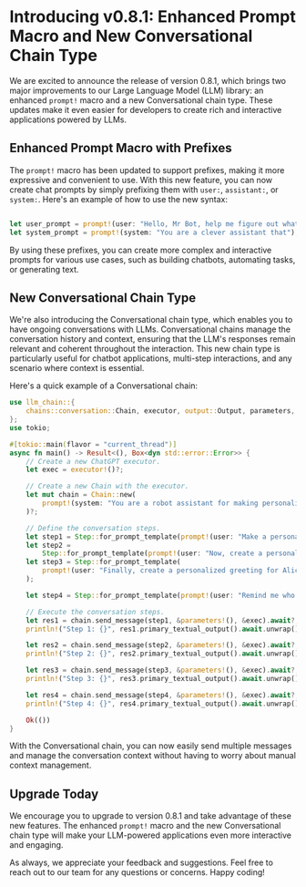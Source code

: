 # Introducing v0.8.1: Enhanced Prompt Macro and New Conversational Chain Type

We are excited to announce the release of version 0.8.1, which brings two major improvements to our Large Language Model (LLM) library: an enhanced `prompt!` macro and a new Conversational chain type. These updates make it even easier for developers to create rich and interactive applications powered by LLMs.

## Enhanced Prompt Macro with Prefixes

The `prompt!` macro has been updated to support prefixes, making it more expressive and convenient to use. With this new feature, you can now create chat prompts by simply prefixing them with `user:`, `assistant:`, or `system:`. Here's an example of how to use the new syntax:

```rust

let user_prompt = prompt!(user: "Hello, Mr Bot, help me figure out what to do next");
let system_prompt = prompt!(system: "You are a clever assistant that");
```

By using these prefixes, you can create more complex and interactive prompts for various use cases, such as building chatbots, automating tasks, or generating text.

## New Conversational Chain Type

We're also introducing the Conversational chain type, which enables you to have ongoing conversations with LLMs. Conversational chains manage the conversation history and context, ensuring that the LLM's responses remain relevant and coherent throughout the interaction. This new chain type is particularly useful for chatbot applications, multi-step interactions, and any scenario where context is essential.

Here's a quick example of a Conversational chain:

```rust
use llm_chain::{
    chains::conversation::Chain, executor, output::Output, parameters, prompt, step::Step,
};
use tokio;

#[tokio::main(flavor = "current_thread")]
async fn main() -> Result<(), Box<dyn std::error::Error>> {
    // Create a new ChatGPT executor.
    let exec = executor!()?;

    // Create a new Chain with the executor.
    let mut chain = Chain::new(
        prompt!(system: "You are a robot assistant for making personalized greetings."),
    )?;

    // Define the conversation steps.
    let step1 = Step::for_prompt_template(prompt!(user: "Make a personalized greeting for Joe."));
    let step2 =
        Step::for_prompt_template(prompt!(user: "Now, create a personalized greeting for Jane."));
    let step3 = Step::for_prompt_template(
        prompt!(user: "Finally, create a personalized greeting for Alice."),
    );

    let step4 = Step::for_prompt_template(prompt!(user: "Remind me who did we just greet."));

    // Execute the conversation steps.
    let res1 = chain.send_message(step1, &parameters!(), &exec).await?;
    println!("Step 1: {}", res1.primary_textual_output().await.unwrap());

    let res2 = chain.send_message(step2, &parameters!(), &exec).await?;
    println!("Step 2: {}", res2.primary_textual_output().await.unwrap());

    let res3 = chain.send_message(step3, &parameters!(), &exec).await?;
    println!("Step 3: {}", res3.primary_textual_output().await.unwrap());

    let res4 = chain.send_message(step4, &parameters!(), &exec).await?;
    println!("Step 4: {}", res4.primary_textual_output().await.unwrap());

    Ok(())
}
```

With the Conversational chain, you can now easily send multiple messages and manage the conversation context without having to worry about manual context management.

## Upgrade Today

We encourage you to upgrade to version 0.8.1 and take advantage of these new features. The enhanced `prompt!` macro and the new Conversational chain type will make your LLM-powered applications even more interactive and engaging.

As always, we appreciate your feedback and suggestions. Feel free to reach out to our team for any questions or concerns. Happy coding!
